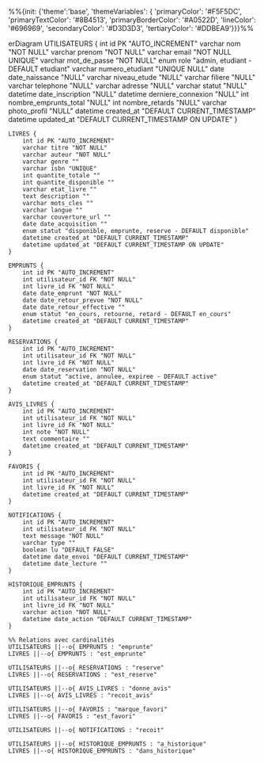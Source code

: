 %%{init: {'theme':'base', 'themeVariables': { 'primaryColor': '#F5F5DC', 'primaryTextColor': '#8B4513', 'primaryBorderColor': '#A0522D', 'lineColor': '#696969', 'secondaryColor': '#D3D3D3', 'tertiaryColor': '#DDBEA9'}}}%%

erDiagram
    UTILISATEURS {
        int id PK "AUTO_INCREMENT"
        varchar nom "NOT NULL"
        varchar prenom "NOT NULL"
        varchar email "NOT NULL UNIQUE"
        varchar mot_de_passe "NOT NULL"
        enum role "admin, etudiant - DEFAULT etudiant"
        varchar numero_etudiant "UNIQUE NULL"
        date date_naissance "NULL"
        varchar niveau_etude "NULL"
        varchar filiere "NULL"
        varchar telephone "NULL"
        varchar adresse "NULL"
        varchar statut "NULL"
        datetime date_inscription "NULL"
        datetime derniere_connexion "NULL"
        int nombre_emprunts_total "NULL"
        int nombre_retards "NULL"
        varchar photo_profil "NULL"
        datetime created_at "DEFAULT CURRENT_TIMESTAMP"
        datetime updated_at "DEFAULT CURRENT_TIMESTAMP ON UPDATE"
    }

    LIVRES {
        int id PK "AUTO_INCREMENT"
        varchar titre "NOT NULL"
        varchar auteur "NOT NULL"
        varchar genre ""
        varchar isbn "UNIQUE"
        int quantite_totale ""
        int quantite_disponible ""
        varchar etat_livre ""
        text description ""
        varchar mots_cles ""
        varchar langue ""
        varchar couverture_url ""
        date date_acquisition ""
        enum statut "disponible, emprunte, reserve - DEFAULT disponible"
        datetime created_at "DEFAULT CURRENT_TIMESTAMP"
        datetime updated_at "DEFAULT CURRENT_TIMESTAMP ON UPDATE"
    }

    EMPRUNTS {
        int id PK "AUTO_INCREMENT"
        int utilisateur_id FK "NOT NULL"
        int livre_id FK "NOT NULL"
        date date_emprunt "NOT NULL"
        date date_retour_prevue "NOT NULL"
        date date_retour_effective ""
        enum statut "en_cours, retourne, retard - DEFAULT en_cours"
        datetime created_at "DEFAULT CURRENT_TIMESTAMP"
    }

    RESERVATIONS {
        int id PK "AUTO_INCREMENT"
        int utilisateur_id FK "NOT NULL"
        int livre_id FK "NOT NULL"
        date date_reservation "NOT NULL"
        enum statut "active, annulee, expiree - DEFAULT active"
        datetime created_at "DEFAULT CURRENT_TIMESTAMP"
    }

    AVIS_LIVRES {
        int id PK "AUTO_INCREMENT"
        int utilisateur_id FK "NOT NULL"
        int livre_id FK "NOT NULL"
        int note "NOT NULL"
        text commentaire ""
        datetime created_at "DEFAULT CURRENT_TIMESTAMP"
    }

    FAVORIS {
        int id PK "AUTO_INCREMENT"
        int utilisateur_id FK "NOT NULL"
        int livre_id FK "NOT NULL"
        datetime created_at "DEFAULT CURRENT_TIMESTAMP"
    }

    NOTIFICATIONS {
        int id PK "AUTO_INCREMENT"
        int utilisateur_id FK "NOT NULL"
        text message "NOT NULL"
        varchar type ""
        boolean lu "DEFAULT FALSE"
        datetime date_envoi "DEFAULT CURRENT_TIMESTAMP"
        datetime date_lecture ""
    }

    HISTORIQUE_EMPRUNTS {
        int id PK "AUTO_INCREMENT"
        int utilisateur_id FK "NOT NULL"
        int livre_id FK "NOT NULL"
        varchar action "NOT NULL"
        datetime date_action "DEFAULT CURRENT_TIMESTAMP"
    }

    %% Relations avec cardinalités
    UTILISATEURS ||--o{ EMPRUNTS : "emprunte"
    LIVRES ||--o{ EMPRUNTS : "est_emprunte"
    
    UTILISATEURS ||--o{ RESERVATIONS : "reserve"
    LIVRES ||--o{ RESERVATIONS : "est_reserve"
    
    UTILISATEURS ||--o{ AVIS_LIVRES : "donne_avis"
    LIVRES ||--o{ AVIS_LIVRES : "recoit_avis"
    
    UTILISATEURS ||--o{ FAVORIS : "marque_favori"
    LIVRES ||--o{ FAVORIS : "est_favori"
    
    UTILISATEURS ||--o{ NOTIFICATIONS : "recoit"
    
    UTILISATEURS ||--o{ HISTORIQUE_EMPRUNTS : "a_historique"
    LIVRES ||--o{ HISTORIQUE_EMPRUNTS : "dans_historique"